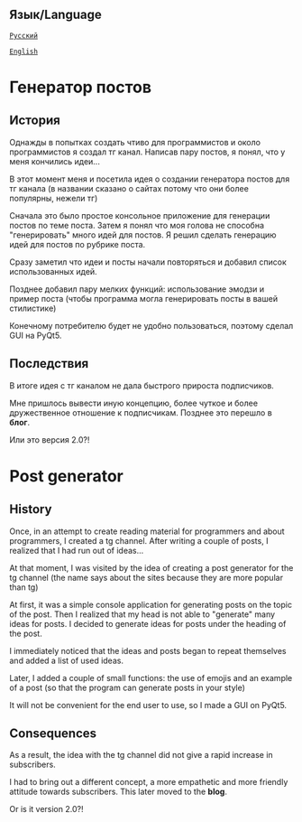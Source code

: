 ## Язык/Language

[`Русский`](https://github.com/Microvolna/post-generator-for-site#генератор-постов)

[`English`](https://github.com/Microvolna/post-generator-for-site#post-generator)

# Генератор постов 

## История

Однажды в попытках создать чтиво для программистов и около программистов я создал тг канал. Написав пару постов, я понял, что у меня кончились идеи...

В этот момент меня и посетила идея о создании генератора постов для тг канала (в названии сказано о сайтах потому что они более популярны, нежели тг)

Сначала это было простое консольное приложение для генерации постов по теме поста. Затем я понял что моя голова не способна "генерировать" много идей для постов. Я решил сделать генерацию идей для постов по рубрике поста.

Сразу заметил что идеи и посты начали повторяться и добавил список использованных идей.

Позднее добавил пару мелких функций: использование эмодзи и пример поста (чтобы программа могла генерировать посты в вашей стилистике)

Конечному потребителю будет не удобно пользоваться, поэтому сделал GUI на PyQt5.

## Последствия

В итоге идея с тг каналом не дала быстрого прироста подписчиков.

Мне пришлось вывести иную концепцию, более чуткое и более дружественное отношение к подписчикам. Позднее это перешло в **блог**.

Или это версия 2.0?!

# Post generator

## History

Once, in an attempt to create reading material for programmers and about programmers, I created a tg channel. After writing a couple of posts, I realized that I had run out of ideas...

At that moment, I was visited by the idea of creating a post generator for the tg channel (the name says about the sites because they are more popular than tg)

At first, it was a simple console application for generating posts on the topic of the post. Then I realized that my head is not able to "generate" many ideas for posts. I decided to generate ideas for posts under the heading of the post.

I immediately noticed that the ideas and posts began to repeat themselves and added a list of used ideas.

Later, I added a couple of small functions: the use of emojis and an example of a post (so that the program can generate posts in your style)

It will not be convenient for the end user to use, so I made a GUI on PyQt5.

## Consequences

As a result, the idea with the tg channel did not give a rapid increase in subscribers.

I had to bring out a different concept, a more empathetic and more friendly attitude towards subscribers. This later moved to the **blog**.

Or is it version 2.0?!
